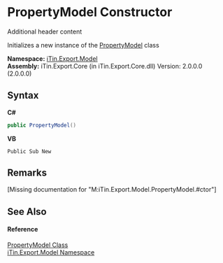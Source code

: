 # PropertyModel Constructor 
Additional header content 

Initializes a new instance of the <a href="T_iTin_Export_Model_PropertyModel">PropertyModel</a> class

**Namespace:**&nbsp;<a href="N_iTin_Export_Model">iTin.Export.Model</a><br />**Assembly:**&nbsp;iTin.Export.Core (in iTin.Export.Core.dll) Version: 2.0.0.0 (2.0.0.0)

## Syntax

**C#**<br />
``` C#
public PropertyModel()
```

**VB**<br />
``` VB
Public Sub New
```


## Remarks
\[Missing <remarks> documentation for "M:iTin.Export.Model.PropertyModel.#ctor"\]

## See Also


#### Reference
<a href="T_iTin_Export_Model_PropertyModel">PropertyModel Class</a><br /><a href="N_iTin_Export_Model">iTin.Export.Model Namespace</a><br />